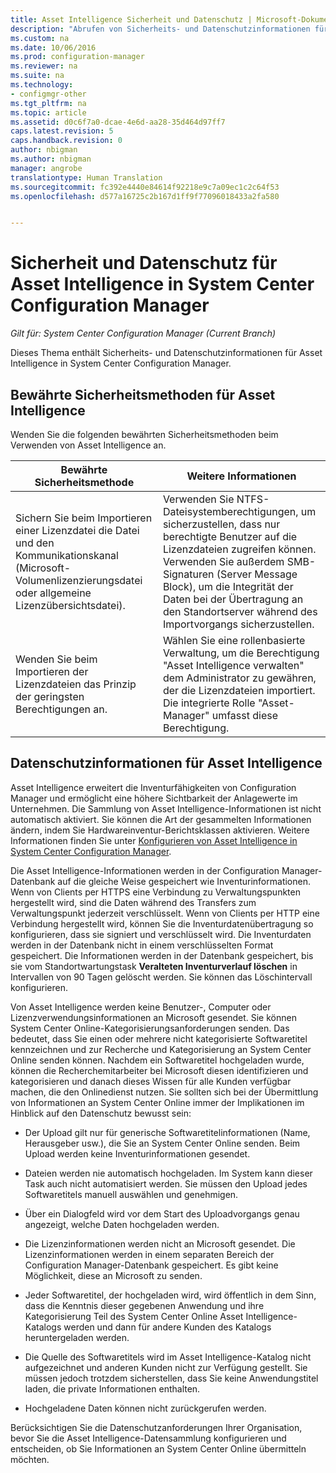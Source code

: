 ```yaml
---
title: Asset Intelligence Sicherheit und Datenschutz | Microsoft-Dokumentation
description: "Abrufen von Sicherheits- und Datenschutzinformationen für Asset Intelligence in System Center Configuration Manager."
ms.custom: na
ms.date: 10/06/2016
ms.prod: configuration-manager
ms.reviewer: na
ms.suite: na
ms.technology:
- configmgr-other
ms.tgt_pltfrm: na
ms.topic: article
ms.assetid: d0c6f7a0-dcae-4e6d-aa28-35d464d97ff7
caps.latest.revision: 5
caps.handback.revision: 0
author: nbigman
ms.author: nbigman
manager: angrobe
translationtype: Human Translation
ms.sourcegitcommit: fc392e4440e84614f92218e9c7a09ec1c2c64f53
ms.openlocfilehash: d577a16725c2b167d1ff9f77096018433a2fa580


---
```

# <a name="security-and-privacy-for-asset-intelligence-in-system-center-configuration-manager"></a>Sicherheit und Datenschutz für Asset Intelligence in System Center Configuration Manager

*Gilt für: System Center Configuration Manager (Current Branch)*

Dieses Thema enthält Sicherheits- und Datenschutzinformationen für Asset Intelligence in System Center Configuration Manager.  

##  <a name="a-namebkmksecurityaia-security-best-practices-for-asset-intelligence"></a><a name="BKMK_Security_AI"></a> Bewährte Sicherheitsmethoden für Asset Intelligence  
 Wenden Sie die folgenden bewährten Sicherheitsmethoden beim Verwenden von Asset Intelligence an.  

|Bewährte Sicherheitsmethode|Weitere Informationen|  
|----------------------------|----------------------|  
|Sichern Sie beim Importieren einer Lizenzdatei die Datei und den Kommunikationskanal (Microsoft-Volumenlizenzierungsdatei oder allgemeine Lizenzübersichtsdatei).|Verwenden Sie NTFS-Dateisystemberechtigungen, um sicherzustellen, dass nur berechtigte Benutzer auf die Lizenzdateien zugreifen können. Verwenden Sie außerdem SMB-Signaturen (Server Message Block), um die Integrität der Daten bei der Übertragung an den Standortserver während des Importvorgangs sicherzustellen.|  
|Wenden Sie beim Importieren der Lizenzdateien das Prinzip der geringsten Berechtigungen an.|Wählen Sie eine rollenbasierte Verwaltung, um die Berechtigung "Asset Intelligence verwalten" dem Administrator zu gewähren, der die Lizenzdateien importiert. Die integrierte Rolle "Asset-Manager" umfasst diese Berechtigung.|  

##  <a name="a-namebkmkprivacyhardwareinventorya-privacy-information-for-asset-intelligence"></a><a name="BKMK_Privacy_HardwareInventory"></a> Datenschutzinformationen für Asset Intelligence  
 Asset Intelligence erweitert die Inventurfähigkeiten von Configuration Manager und ermöglicht eine höhere Sichtbarkeit der Anlagewerte im Unternehmen. Die Sammlung von Asset Intelligence-Informationen ist nicht automatisch aktiviert. Sie können die Art der gesammelten Informationen ändern, indem Sie Hardwareinventur-Berichtsklassen aktivieren. Weitere Informationen finden Sie unter [Konfigurieren von Asset Intelligence in System Center Configuration Manager](../../../../core/clients/manage/asset-intelligence/configuring-asset-intelligence.md).  

 Die Asset Intelligence-Informationen werden in der Configuration Manager-Datenbank auf die gleiche Weise gespeichert wie Inventurinformationen. Wenn von Clients per HTTPS eine Verbindung zu Verwaltungspunkten hergestellt wird, sind die Daten während des Transfers zum Verwaltungspunkt jederzeit verschlüsselt. Wenn von Clients per HTTP eine Verbindung hergestellt wird, können Sie die Inventurdatenübertragung so konfigurieren, dass sie signiert und verschlüsselt wird. Die Inventurdaten werden in der Datenbank nicht in einem verschlüsselten Format gespeichert. Die Informationen werden in der Datenbank gespeichert, bis sie vom Standortwartungstask **Veralteten Inventurverlauf löschen** in Intervallen von 90 Tagen gelöscht werden. Sie können das Löschintervall konfigurieren.  

 Von Asset Intelligence werden keine Benutzer-, Computer oder Lizenzverwendungsinformationen an Microsoft gesendet. Sie können System Center Online-Kategorisierungsanforderungen senden. Das bedeutet, dass Sie einen oder mehrere nicht kategorisierte Softwaretitel kennzeichnen und zur Recherche und Kategorisierung an System Center Online senden können. Nachdem ein Softwaretitel hochgeladen wurde, können die Recherchemitarbeiter bei Microsoft diesen identifizieren und kategorisieren und danach dieses Wissen für alle Kunden verfügbar machen, die den Onlinedienst nutzen. Sie sollten sich bei der Übermittlung von Informationen an System Center Online immer der Implikationen im Hinblick auf den Datenschutz bewusst sein:  

-   Der Upload gilt nur für generische Softwaretitelinformationen (Name, Herausgeber usw.), die Sie an System Center Online senden. Beim Upload werden keine Inventurinformationen gesendet.  

-   Dateien werden nie automatisch hochgeladen. Im System kann dieser Task auch nicht automatisiert werden. Sie müssen den Upload jedes Softwaretitels manuell auswählen und genehmigen.  

-   Über ein Dialogfeld wird vor dem Start des Uploadvorgangs genau angezeigt, welche Daten hochgeladen werden.  

-   Die Lizenzinformationen werden nicht an Microsoft gesendet. Die Lizenzinformationen werden in einem separaten Bereich der Configuration Manager-Datenbank gespeichert. Es gibt keine Möglichkeit, diese an Microsoft zu senden.  

-   Jeder Softwaretitel, der hochgeladen wird, wird öffentlich in dem Sinn, dass die Kenntnis dieser gegebenen Anwendung und ihre Kategorisierung Teil des System Center Online Asset Intelligence-Katalogs werden und dann für andere Kunden des Katalogs heruntergeladen werden.  

-   Die Quelle des Softwaretitels wird im Asset Intelligence-Katalog nicht aufgezeichnet und anderen Kunden nicht zur Verfügung gestellt. Sie müssen jedoch trotzdem sicherstellen, dass Sie keine Anwendungstitel laden, die private Informationen enthalten.  

-   Hochgeladene Daten können nicht zurückgerufen werden.  

 Berücksichtigen Sie die Datenschutzanforderungen Ihrer Organisation, bevor Sie die Asset Intelligence-Datensammlung konfigurieren und entscheiden, ob Sie Informationen an System Center Online übermitteln möchten.  



<!--HONumber=Dec16_HO3-->


